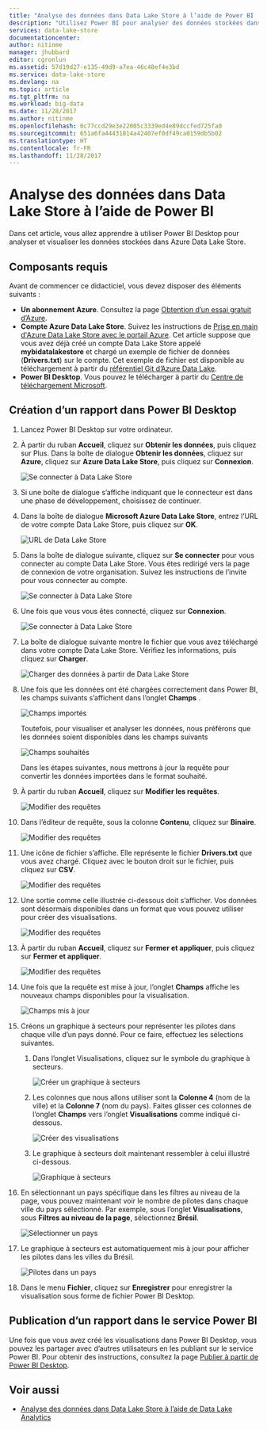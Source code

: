 ```yaml
---
title: "Analyse des données dans Data Lake Store à l’aide de Power BI | Microsoft Docs"
description: "Utilisez Power BI pour analyser des données stockées dans Azure Data Lake Store"
services: data-lake-store
documentationcenter: 
author: nitinme
manager: jhubbard
editor: cgronlun
ms.assetid: 57d19d27-e135-49d9-a7ea-46c48ef4e3bd
ms.service: data-lake-store
ms.devlang: na
ms.topic: article
ms.tgt_pltfrm: na
ms.workload: big-data
ms.date: 11/28/2017
ms.author: nitinme
ms.openlocfilehash: 0c77ccd29e3e22005c3339ed4e89dccfed725fa0
ms.sourcegitcommit: 651a6fa44431814a42407ef0df49ca0159db5b02
ms.translationtype: HT
ms.contentlocale: fr-FR
ms.lasthandoff: 11/28/2017
---
```

# <a name="analyze-data-in-data-lake-store-by-using-power-bi"></a>Analyse des données dans Data Lake Store à l’aide de Power BI
Dans cet article, vous allez apprendre à utiliser Power BI Desktop pour analyser et visualiser les données stockées dans Azure Data Lake Store.

## <a name="prerequisites"></a>Composants requis
Avant de commencer ce didacticiel, vous devez disposer des éléments suivants :

* **Un abonnement Azure**. Consultez la page [Obtention d’un essai gratuit d’Azure](https://azure.microsoft.com/pricing/free-trial/).
* **Compte Azure Data Lake Store**. Suivez les instructions de [Prise en main d'Azure Data Lake Store avec le portail Azure](data-lake-store-get-started-portal.md). Cet article suppose que vous avez déjà créé un compte Data Lake Store appelé **mybidatalakestore** et chargé un exemple de fichier de données (**Drivers.txt**) sur le compte. Cet exemple de fichier est disponible au téléchargement à partir du [référentiel Git d’Azure Data Lake](https://github.com/Azure/usql/tree/master/Examples/Samples/Data/AmbulanceData/Drivers.txt).
* **Power BI Desktop**. Vous pouvez le télécharger à partir du [Centre de téléchargement Microsoft](https://www.microsoft.com/en-us/download/details.aspx?id=45331). 

## <a name="create-a-report-in-power-bi-desktop"></a>Création d’un rapport dans Power BI Desktop
1. Lancez Power BI Desktop sur votre ordinateur.
2. À partir du ruban **Accueil**, cliquez sur **Obtenir les données**, puis cliquez sur Plus. Dans la boîte de dialogue **Obtenir les données**, cliquez sur **Azure**, cliquez sur **Azure Data Lake Store**, puis cliquez sur **Connexion**.
   
    ![Se connecter à Data Lake Store](./media/data-lake-store-power-bi/get-data-lake-store-account.png "Se connecter à Data Lake Store")
3. Si une boîte de dialogue s’affiche indiquant que le connecteur est dans une phase de développement, choisissez de continuer.
4. Dans la boîte de dialogue **Microsoft Azure Data Lake Store**, entrez l’URL de votre compte Data Lake Store, puis cliquez sur **OK**.
   
    ![URL de Data Lake Store](./media/data-lake-store-power-bi/get-data-lake-store-account-url.png "URL de Data Lake Store")
5. Dans la boîte de dialogue suivante, cliquez sur **Se connecter** pour vous connecter au compte Data Lake Store. Vous êtes redirigé vers la page de connexion de votre organisation. Suivez les instructions de l’invite pour vous connecter au compte.
   
    ![Se connecter à Data Lake Store](./media/data-lake-store-power-bi/get-data-lake-store-account-signin.png "Se connecter à Data Lake Store")
6. Une fois que vous vous êtes connecté, cliquez sur **Connexion**.
   
    ![Se connecter à Data Lake Store](./media/data-lake-store-power-bi/get-data-lake-store-account-connect.png "Se connecter à Data Lake Store")
7. La boîte de dialogue suivante montre le fichier que vous avez téléchargé dans votre compte Data Lake Store. Vérifiez les informations, puis cliquez sur **Charger**.
   
    ![Charger des données à partir de Data Lake Store](./media/data-lake-store-power-bi/get-data-lake-store-account-load.png "Charger des données à partir de Data Lake Store")
8. Une fois que les données ont été chargées correctement dans Power BI, les champs suivants s’affichent dans l’onglet **Champs** .
   
    ![Champs importés](./media/data-lake-store-power-bi/imported-fields.png "Champs importés")
   
    Toutefois, pour visualiser et analyser les données, nous préférons que les données soient disponibles dans les champs suivants
   
    ![Champs souhaités](./media/data-lake-store-power-bi/desired-fields.png "Champs souhaités")
   
    Dans les étapes suivantes, nous mettrons à jour la requête pour convertir les données importées dans le format souhaité.
9. À partir du ruban **Accueil**, cliquez sur **Modifier les requêtes**.
   
    ![Modifier des requêtes](./media/data-lake-store-power-bi/edit-queries.png "Modifier des requêtes")
10. Dans l’éditeur de requête, sous la colonne **Contenu**, cliquez sur **Binaire**.
    
    ![Modifier des requêtes](./media/data-lake-store-power-bi/convert-query1.png "Modifier des requêtes")
11. Une icône de fichier s’affiche. Elle représente le fichier **Drivers.txt** que vous avez chargé. Cliquez avec le bouton droit sur le fichier, puis cliquez sur **CSV**.    
    
    ![Modifier des requêtes](./media/data-lake-store-power-bi/convert-query2.png "Modifier des requêtes")
12. Une sortie comme celle illustrée ci-dessous doit s’afficher. Vos données sont désormais disponibles dans un format que vous pouvez utiliser pour créer des visualisations.
    
    ![Modifier des requêtes](./media/data-lake-store-power-bi/convert-query3.png "Modifier des requêtes")
13. À partir du ruban **Accueil**, cliquez sur **Fermer et appliquer**, puis cliquez sur **Fermer et appliquer**.
    
    ![Modifier des requêtes](./media/data-lake-store-power-bi/load-edited-query.png "Modifier des requêtes")
14. Une fois que la requête est mise à jour, l’onglet **Champs** affiche les nouveaux champs disponibles pour la visualisation.
    
    ![Champs mis à jour](./media/data-lake-store-power-bi/updated-query-fields.png "Champs mis à jour")
15. Créons un graphique à secteurs pour représenter les pilotes dans chaque ville d’un pays donné. Pour ce faire, effectuez les sélections suivantes.
    
    1. Dans l’onglet Visualisations, cliquez sur le symbole du graphique à secteurs.
       
        ![Créer un graphique à secteurs](./media/data-lake-store-power-bi/create-pie-chart.png "Créer un graphique à secteurs")
    2. Les colonnes que nous allons utiliser sont la **Colonne 4** (nom de la ville) et la **Colonne 7** (nom du pays). Faites glisser ces colonnes de l’onglet **Champs** vers l’onglet **Visualisations** comme indiqué ci-dessous.
       
        ![Créer des visualisations](./media/data-lake-store-power-bi/create-visualizations.png "Créer des visualisations")
    3. Le graphique à secteurs doit maintenant ressembler à celui illustré ci-dessous.
       
        ![Graphique à secteurs](./media/data-lake-store-power-bi/pie-chart.png "Créer des visualisations")
16. En sélectionnant un pays spécifique dans les filtres au niveau de la page, vous pouvez maintenant voir le nombre de pilotes dans chaque ville du pays sélectionné. Par exemple, sous l’onglet **Visualisations**, sous **Filtres au niveau de la page**, sélectionnez **Brésil**.
    
    ![Sélectionner un pays](./media/data-lake-store-power-bi/select-country.png "Sélectionner un pays")
17. Le graphique à secteurs est automatiquement mis à jour pour afficher les pilotes dans les villes du Brésil.
    
    ![Pilotes dans un pays](./media/data-lake-store-power-bi/driver-per-country.png "Pilotes par pays")
18. Dans le menu **Fichier**, cliquez sur **Enregistrer** pour enregistrer la visualisation sous forme de fichier Power BI Desktop.

## <a name="publish-report-to-power-bi-service"></a>Publication d’un rapport dans le service Power BI
Une fois que vous avez créé les visualisations dans Power BI Desktop, vous pouvez les partager avec d’autres utilisateurs en les publiant sur le service Power BI. Pour obtenir des instructions, consultez la page [Publier à partir de Power BI Desktop](https://powerbi.microsoft.com/documentation/powerbi-desktop-upload-desktop-files/).

## <a name="see-also"></a>Voir aussi
* [Analyse des données dans Data Lake Store à l’aide de Data Lake Analytics](../data-lake-analytics/data-lake-analytics-get-started-portal.md)

